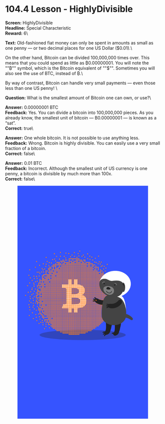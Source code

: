 # 104.4 Lesson - HighlyDivisible

**Screen:** HighlyDivisible\
**Headline:** Special Characteristic\
**Reward:** 6\

**Text:** Old-fashioned fiat money can only be spent in amounts as small as one penny — or two decimal places for one US Dollar ($0.01).\\

On the other hand, Bitcoin can be divided 100,000,000 times over. This means that you could spend as little as ₿0.00000001. You will note the &quot;&quot;₿&quot;&quot; symbol, which is the Bitcoin equivalent of &quot;&quot;$&quot;&quot;. Sometimes you will also see the use of BTC, instead of ₿.\\

By way of contrast, Bitcoin can handle very small payments — even those less than one US penny!
\

**Question:** What is the smallest amount of Bitcoin one can own, or use?\

**Answer:** 0.00000001 BTC\
**Feedback:** Yes. You can divide a bitcoin into 100,000,000 pieces. As you already know, the smallest unit of bitcoin — B0.00000001 — is known as a “sat”.\
**Correct:** true\

**Answer:** One whole bitcoin. It is not possible to use anything less.\
**Feedback:** Wrong. Bitcoin is highly divisible. You can easily use a very small fraction of a bitcoin.\
**Correct:** false\

**Answer:** 0.01 BTC\
**Feedback:** Incorrect. Although the smallest unit of US currency is one penny, a bitcoin is divisible by much more than 100x.\
**Correct:** false\


<figure><img src="../.gitbook/assets/image (17).png" alt=""><figcaption></figcaption></figure>

